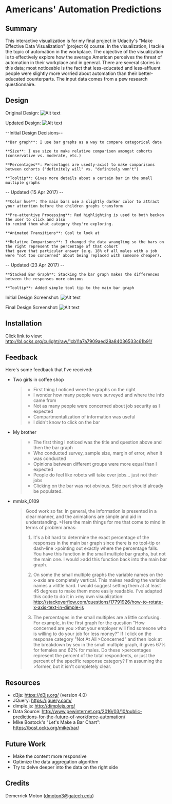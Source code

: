 # Americans' Automation Predictions

## Summary
This interactive visualization is for my final project in Udacity's "Make Effective Data Visualization" (project 6) course. In the visualization, I tackle the topic of automation in the workplace. The objective of the visualization is to effectively explore how the average American perceives the threat of automation in their workplace and in general. There are several stories in this data; most noticeable is the fact that less-educated and less-affluent people were slightly more worried about automation than their better-educated counterparts. The input data comes from a pew research questionnaire.

## Design
  Original Design:
  ![Alt text](diagrams/original.jpeg)

  Updated Design:
  ![Alt text](diagrams/updated.jpeg)

  --Initial Design Decisions--

    **Bar graph**: I use bar graphs as a way to compare categorical data

    **Size**: I use size to make relative comparison amongst cohorts (conservative vs. moderate, etc.)

    **Percentages**: Percentages are used(y-axis) to make comparisons between cohorts ("definitely will" vs. "definitely won't")

    **Tooltip**: Gives more details about a certain bar in the small multiple graphs

  -- Updated (15 Apr 2017) --

    **Color hue**: The main bars use a slightly darker color to attract your attention before the children graphs transform

    **Pre-attentive Processing**: Red highlighting is used to both beckon the user to click and also
    to remind them what category they're exploring.

    **Animated Transitions**: Cool to look at

    **Relative Comparisons**: I changed the data wrangling so the bars on the right represent the percentage of that cohort
    that gave that particular answer (e.g. 18% of all males with a job were "not too concerned" about being replaced with someone cheaper).

  -- Updated (23 Apr 2017) --

    **Stacked Bar Graph**: Stacking the bar graph makes the differences between the responses more obvious

    **Tooltip**: Added simple tool tip to the main bar graph

  Initial Design Screenshot:
  ![Alt text](diagrams/before.png)

  Final Design Screenshot:
  ![Alt text](diagrams/after.png)

## Installation
  Click link to view:
  http://bl.ocks.org/culight/raw/1cb11a7a7909aed28a84036533c61b91/

## Feedback
  Here's some feedback that I've received:

  - Two girls in coffee shop
      >  - First thing I noticed were the graphs on the right
      >  - I wonder how many people were surveyed and where the info came from
      >  - Not as many people were concerned about job security as I expected
      >  - Compartmentalization of information was useful
      >  - I didn't know to click on the bar

  - My brother
      >  - The first thing I noticed was the title and question above and then the bar graph
      >  - Who conducted survey, sample size, margin of error, when it was conducted
      >  - Opinions between different groups were more equal than I expected
      >  - People do feel like robots will take over jobs… just not their jobs
      >  - Clicking on the bar was not obvious. Side part should already be populated.

  - mmlak_0109
      >Good work so far. In general, the information is presented in a clear manner, and the animations are simple and aid in understanding. >Here the main things for me that come to mind in terms of problem areas:
      >
      >1) It's a bit hard to determine the exact percentage of the responses in the main bar graph since there is no tool-tip or dash-line >pointing out exactly where the percentage falls. You have this function in the small multiple bar graphs, but not the main one. I would >add this function back into the main bar graph.
      >
      >2) On some the small multiple graphs the variable names on the x-axis are completely vertical. This makes reading the variable names a >little hard. I would suggest setting them at at least 45 degrees to make them more easily readable. I've adapted this code to do it in >my own visualization:
      >http://stackoverflow.com/questions/17791926/how-to-rotate-x-axis-text-in-dimple-js
      >
      >3) The percentages in the small multiples are a little confusing. For example, in the first graph for the question "How concerned are you >that your employer will find someone who is willing to do your job for less money?" If I click on the response category "Not At All >Concerned" and then look at the breakdown by sex in the small multiple graph, it gives 67% for females and 62% for males. Do these >percentages represent the percent of the total respondents, or just the percent of the specific response category? I'm assuming the >former, but it isn't completely clear.

## Resources
  * d3js: https://d3js.org/ (version 4.0)
  * JQuery: https://jquery.com/
  * dimple.js: http://dimplejs.org/
  * Data Source: http://www.pewinternet.org/2016/03/10/public-predictions-for-the-future-of-workforce-automation/
  * Mike Bostock's "Let's Make a Bar Chart": https://bost.ocks.org/mike/bar/

## Future Work
  * Make the content more responsive
  * Optimize the data aggregation algorithm
  * Try to delve deeper into the data on the right side

## Credits
Demerrick Moton (dmoton3@gatech.edu)
